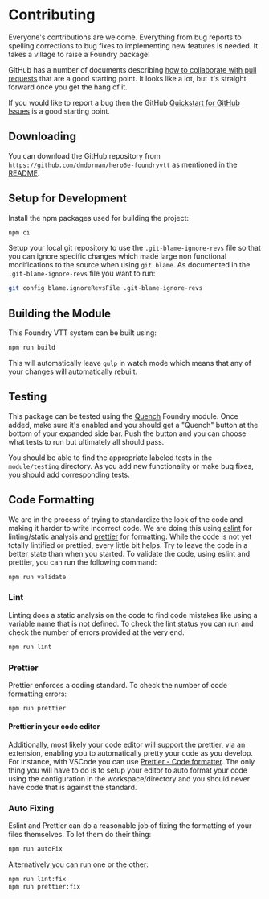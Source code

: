 # Contributing

Everyone's contributions are welcome. Everything from bug reports to spelling corrections to bug fixes to implementing new features is needed. It takes a village to raise a Foundry package!

GitHub has a number of documents describing [how to collaborate with pull requests](https://docs.github.com/en/pull-requests/collaborating-with-pull-requests) that are a good starting point. It looks like a lot, but it's straight forward once you get the hang of it.

If you would like to report a bug then the GitHub [Quickstart for GitHub Issues](https://docs.github.com/en/issues/tracking-your-work-with-issues/quickstart) is a good starting point.

## Downloading

You can download the GitHub repository from `https://github.com/dmdorman/hero6e-foundryvtt` as mentioned in the [README](./README.md).

## Setup for Development

Install the npm packages used for building the project:

```bash
npm ci
```

Setup your local git repository to use the `.git-blame-ignore-revs` file so that you can ignore specific changes which made large non functional modifications to the source when using `git blame`. As documented in the `.git-blame-ignore-revs` file you want to run:

```bash
git config blame.ignoreRevsFile .git-blame-ignore-revs
```

## Building the Module

This Foundry VTT system can be built using:

```bash
npm run build
```

This will automatically leave `gulp` in watch mode which means that any of your changes will automatically rebuilt.

## Testing

This package can be tested using the [Quench](https://foundryvtt.com/packages/quench) Foundry module. Once added, make sure it's enabled and you should get a "Quench" button at the bottom of your expanded side bar. Push the button and you can choose what tests to run but ultimately all should pass.

You should be able to find the appropriate labeled tests in the `module/testing` directory. As you add new functionality or make bug fixes, you should add corresponding tests.

## Code Formatting

We are in the process of trying to standardize the look of the code and making it harder to write incorrect code. We are doing this using [eslint](https://eslint.org/) for linting/static analysis and [prettier](https://prettier.io/) for formatting. While the code is not yet totally lintified or prettied, every little bit helps. Try to leave the code in a better state than when you started. To validate the code, using eslint and prettier, you can run the following command:

```bash
npm run validate
```

### Lint

Linting does a static analysis on the code to find code mistakes like using a variable name that is not defined. To check the lint status you can run and check the number of errors provided at the very end.

```bash
npm run lint
```

### Prettier

Prettier enforces a coding standard. To check the number of code formatting errors:

```bash
npm run prettier
```

#### Prettier in your code editor

Additionally, most likely your code editor will support the prettier, via an extension, enabling you to automatically pretty your code as you develop. For instance, with VSCode you can use [Prettier - Code formatter](https://marketplace.visualstudio.com/items?itemName=esbenp.prettier-vscode). The only thing you will have to do is to setup your editor to auto format your code using the configuration in the workspace/directory and you should never have code that is against the standard.

### Auto Fixing

Eslint and Prettier can do a reasonable job of fixing the formatting of your files themselves. To let them do their thing:

```bash
npm run autoFix
```

Alternatively you can run one or the other:

```bash
npm run lint:fix
npm run prettier:fix
```
